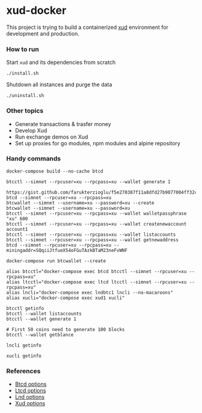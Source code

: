 xud-docker
==========

This project is trying to build a containerized [xud](https://github.com/ExchangeUnion/xud) environment for development and production.

### How to run

Start `xud` and its dependencies from scratch

```
./install.sh
```

Shutdown all instances and purge the data

```
./uninstall.sh
```

### Other topics

- Generate transactions & trasfer money
- Develop Xud
- Run exchange demos on Xud
- Set up proxies for go modules, npm modules and alpine repository

### Handy commands

```
docker-compose build --no-cache btcd

btcctl --simnet --rpcuser=xu --rpcpass=xu --wallet generate 1

https://gist.github.com/farukterzioglu/f5e270387f11a8dfd27b9077004ff32c
btcd --simnet --rpcuser=xu --rpcpass=xu
btcwallet --simnet --username=xu --password=xu --create
btcwallet --simnet --username=xu --password=xu
btcctl --simnet --rpcuser=xu --rpcpass=xu --wallet walletpassphrase "xu" 600
btcctl --simnet --rpcuser=xu --rpcpass=xu --wallet createnewaccount account1
btcctl --simnet --rpcuser=xu --rpcpass=xu --wallet listaccounts
btcctl --simnet --rpcuser=xu --rpcpass=xu --wallet getnewaddress
btcd --simnet --rpcuser=xu --rpcpass=xu --miningaddr=SQqiiJtfueX54oFGuTAzkBTaM23neFvWNF

docker-compose run btcwallet --create

alias btcctl="docker-compose exec btcd btcctl --simnet --rpcuser=xu --rpcpass=xu"
alias ltcctl="docker-compose exec ltcd ltcctl --simnet --rpcuser=xu --rpcpass=xu"
alias lncli="docker-compose exec lndbtc1 lncli --no-macaroons"
alias xucli="docker-compose exec xud1 xucli"

btcctl getinfo
btcctl --wallet listaccounts
btcctl --wallet generate 1

# First 50 coins need to generate 100 blocks
btcctl --wallet getblance

lncli getinfo

xucli getinfo
```


### References

* [Btcd options](https://godoc.org/github.com/btcsuite/btcd)
* [Ltcd options](https://godoc.org/github.com/ltcsuite/ltcd)
* [Lnd options](https://github.com/lightningnetwork/lnd/blob/master/sample-lnd.conf)
* [Xud options](https://github.com/ExchangeUnion/xud/blob/master/sample-xud.conf)
